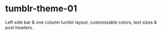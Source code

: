 # tumblr-theme-01
Left side bar &amp; one column tumblr layout, customizable colors, text sizes &amp; post headers.

